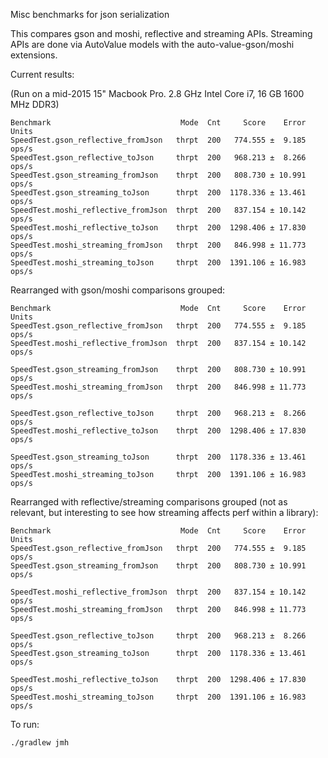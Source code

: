 Misc benchmarks for json serialization

This compares gson and moshi, reflective and streaming APIs. Streaming APIs are done via AutoValue models with the auto-value-gson/moshi extensions.

Current results:

(Run on a mid-2015 15" Macbook Pro. 2.8 GHz Intel Core i7, 16 GB 1600 MHz DDR3)

```
Benchmark                             Mode  Cnt     Score    Error  Units
SpeedTest.gson_reflective_fromJson   thrpt  200   774.555 ±  9.185  ops/s
SpeedTest.gson_reflective_toJson     thrpt  200   968.213 ±  8.266  ops/s
SpeedTest.gson_streaming_fromJson    thrpt  200   808.730 ± 10.991  ops/s
SpeedTest.gson_streaming_toJson      thrpt  200  1178.336 ± 13.461  ops/s
SpeedTest.moshi_reflective_fromJson  thrpt  200   837.154 ± 10.142  ops/s
SpeedTest.moshi_reflective_toJson    thrpt  200  1298.406 ± 17.830  ops/s
SpeedTest.moshi_streaming_fromJson   thrpt  200   846.998 ± 11.773  ops/s
SpeedTest.moshi_streaming_toJson     thrpt  200  1391.106 ± 16.983  ops/s
```

Rearranged with gson/moshi comparisons grouped:

```
Benchmark                             Mode  Cnt     Score    Error  Units
SpeedTest.gson_reflective_fromJson   thrpt  200   774.555 ±  9.185  ops/s
SpeedTest.moshi_reflective_fromJson  thrpt  200   837.154 ± 10.142  ops/s

SpeedTest.gson_streaming_fromJson    thrpt  200   808.730 ± 10.991  ops/s
SpeedTest.moshi_streaming_fromJson   thrpt  200   846.998 ± 11.773  ops/s

SpeedTest.gson_reflective_toJson     thrpt  200   968.213 ±  8.266  ops/s
SpeedTest.moshi_reflective_toJson    thrpt  200  1298.406 ± 17.830  ops/s

SpeedTest.gson_streaming_toJson      thrpt  200  1178.336 ± 13.461  ops/s
SpeedTest.moshi_streaming_toJson     thrpt  200  1391.106 ± 16.983  ops/s
```

Rearranged with reflective/streaming comparisons grouped (not as relevant, but interesting to see how streaming affects perf within a library):

```
Benchmark                             Mode  Cnt     Score    Error  Units
SpeedTest.gson_reflective_fromJson   thrpt  200   774.555 ±  9.185  ops/s
SpeedTest.gson_streaming_fromJson    thrpt  200   808.730 ± 10.991  ops/s

SpeedTest.moshi_reflective_fromJson  thrpt  200   837.154 ± 10.142  ops/s
SpeedTest.moshi_streaming_fromJson   thrpt  200   846.998 ± 11.773  ops/s

SpeedTest.gson_reflective_toJson     thrpt  200   968.213 ±  8.266  ops/s
SpeedTest.gson_streaming_toJson      thrpt  200  1178.336 ± 13.461  ops/s

SpeedTest.moshi_reflective_toJson    thrpt  200  1298.406 ± 17.830  ops/s
SpeedTest.moshi_streaming_toJson     thrpt  200  1391.106 ± 16.983  ops/s
```

To run:

`./gradlew jmh`
